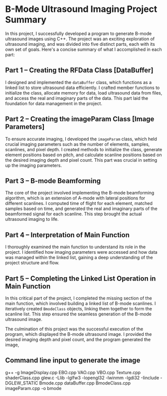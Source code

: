 # B-Mode Ultrasound Imaging Project Summary

In this project, I successfully developed a program to generate B-mode ultrasound images using C++. The project was an exciting exploration of ultrasound imaging, and was divided into five distinct parts, each with its own set of goals. Here's a concise summary of what I accomplished in each part:

## Part 1 – Creating the RFData Class [DataBuffer]

I designed and implemented the `dataBuffer` class, which functions as a linked list to store ultrasound data efficiently. I crafted member functions to initialize the class, allocate memory for data, load ultrasound data from files, and access the real and imaginary parts of the data. This part laid the foundation for data management in the project.

## Part 2 – Creating the imageParam Class [Image Parameters]

To ensure accurate imaging, I developed the `imageParam` class, which held crucial imaging parameters such as the number of elements, samples, scanlines, and pixel depth. I created methods to initialize the class, generate element positions based on pitch, and calculate scanline positions based on the desired imaging depth and pixel count. This part was crucial in setting up the imaging parameters.

## Part 3 – B-mode Beamforming

The core of the project involved implementing the B-mode beamforming algorithm, which is an extension of A-mode with lateral positions for different scanlines. I computed time of flight for each element, matched samples based on time, and generated the real and imaginary parts of the beamformed signal for each scanline. This step brought the actual ultrasound imaging to life.

## Part 4 – Interpretation of Main Function

I thoroughly examined the main function to understand its role in the project. I identified how imaging parameters were accessed and how data was managed within the linked list, gaining a deep understanding of the project structure and flow.

## Part 5 – Completing the Linked List Operation in Main Function

In this critical part of the project, I completed the missing section of the main function, which involved building a linked list of B-mode scanlines. I iteratively created `BmodeClass` objects, linking them together to form the scanline list. This step ensured the seamless generation of the B-mode ultrasound image.

The culmination of this project was the successful execution of the program, which displayed the B-mode ultrasound image. I provided the desired imaging depth and pixel count, and the program generated the image,

## Command line input to generate the image

g++ -g ImageDisplay.cpp EBO.cpp VAO.cpp VBO.cpp Texture.cpp shaderClass.cpp glew.c -Llib -lglfw3 -lopengl32 -lwinmm -lgdi32 -Iinclude -DGLEW_STATIC Bmode.cpp dataBuffer.cpp BmodeClass.cpp imageParam.cpp -o bmode
